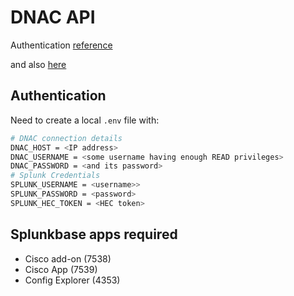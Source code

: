 # DNAC API

Authentication [reference](https://community.cisco.com/t5/networking-blogs/authenticating-rest-api-calls-to-dnac-getting-started/ba-p/3658058)

and also [here](https://developer.cisco.com/docs/dna-center/authentication-api/)

## Authentication

Need to create a local `.env` file with:

```bash
# DNAC connection details
DNAC_HOST = <IP address>
DNAC_USERNAME = <some username having enough READ privileges>
DNAC_PASSWORD = <and its password>
# Splunk Credentials
SPLUNK_USERNAME = <username>>
SPLUNK_PASSWORD = <password>
SPLUNK_HEC_TOKEN = <HEC token>
````

## Splunkbase apps required

- Cisco add-on (7538)
- Cisco App (7539)
- Config Explorer (4353)
